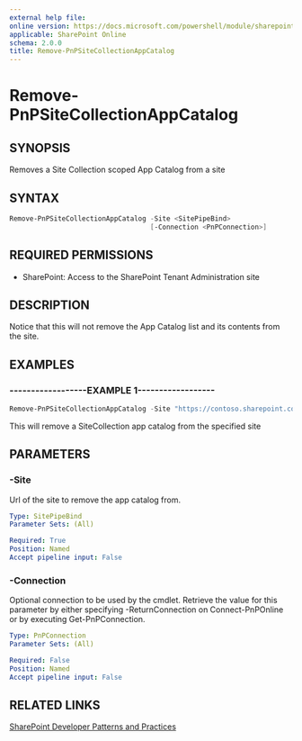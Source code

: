 ```yaml
---
external help file:
online version: https://docs.microsoft.com/powershell/module/sharepoint-pnp/remove-pnpsitecollectionappcatalog
applicable: SharePoint Online
schema: 2.0.0
title: Remove-PnPSiteCollectionAppCatalog
---
```


# Remove-PnPSiteCollectionAppCatalog

## SYNOPSIS
Removes a Site Collection scoped App Catalog from a site

## SYNTAX 

```powershell
Remove-PnPSiteCollectionAppCatalog -Site <SitePipeBind>
                                   [-Connection <PnPConnection>]
```

## REQUIRED PERMISSIONS

* SharePoint: Access to the SharePoint Tenant Administration site

## DESCRIPTION
Notice that this will not remove the App Catalog list and its contents from the site.

## EXAMPLES

### ------------------EXAMPLE 1------------------
```powershell
Remove-PnPSiteCollectionAppCatalog -Site "https://contoso.sharepoint.com/sites/FinanceTeamsite"
```

This will remove a SiteCollection app catalog from the specified site

## PARAMETERS

### -Site
Url of the site to remove the app catalog from.

```yaml
Type: SitePipeBind
Parameter Sets: (All)

Required: True
Position: Named
Accept pipeline input: False
```

### -Connection
Optional connection to be used by the cmdlet. Retrieve the value for this parameter by either specifying -ReturnConnection on Connect-PnPOnline or by executing Get-PnPConnection.

```yaml
Type: PnPConnection
Parameter Sets: (All)

Required: False
Position: Named
Accept pipeline input: False
```

## RELATED LINKS

[SharePoint Developer Patterns and Practices](https://aka.ms/sppnp)